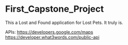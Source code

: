 # First_Capstone_Project

This a Lost and Found application for Lost Pets. It truly is.

APIs:
https://developers.google.com/maps
https://developer.what3words.com/public-api

